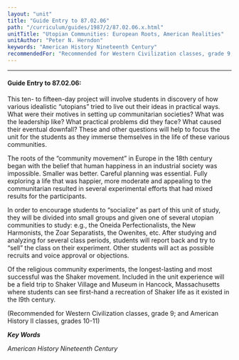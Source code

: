 ```yaml
---
layout: "unit"
title: "Guide Entry to 87.02.06"
path: "/curriculum/guides/1987/2/87.02.06.x.html"
unitTitle: "Utopian Communities: European Roots, American Realities"
unitAuthor: "Peter N. Herndon"
keywords: "American History Nineteenth Century"
recommendedFor: "Recommended for Western Civilization classes, grade 9; and American History II classes, grades 10-11"
---
```

<body>
<hr/>
 <h4>
  Guide Entry to 87.02.06:
 </h4>
 This ten- to fifteen-day project will involve students in discovery of how various idealistic “utopians” tried to live out their ideas in practical ways. What were their motives in setting up communitarian societies? What was the leadership like? What practical problems did they face? What caused their eventual downfall? These and other questions will help to focus the unit for the students as they immerse themselves in the life of these various communities.
 <p>
  The roots of the “community movement” in Europe in the 18th century began with the belief that human happiness in an industrial society was impossible. Smaller was better. Careful planning was essential. Fully exploring a life that was happier, more moderate and appealing to the communitarian resulted in several experimental efforts that had mixed results for the participants.
 </p>
 <p>
  In order to encourage students to “socialize” as part of this unit of study, they will be divided into small groups and given one of several utopian communities to study: e.g., the Oneida Perfectionalists, the New Harmonists, the Zoar Separatists, the Owenites, etc. After studying and analyzing for several class periods, students will report back and try to “sell” the class on their experiment. Other students will act as possible recruits and voice approval or objections.
 </p>
 <p>
  Of the religious community experiments, the longest-lasting and most successful was the Shaker movement. Included in the unit experience will be a field trip to Shaker Village and Museum in Hancock, Massachusetts where students can see first-hand a recreation of Shaker life as it existed in the l9th century.
 </p>
 <p>
  (Recommended for Western Civilization classes, grade 9; and American History II classes, grades 10-11)
 </p>
<p>
  <b>
   <i>
    Key Words
   </i>
  </b>
  <br/>
 </p>
 <p>
  <i>
   American History Nineteenth Century
  </i>
 </p>

</body>